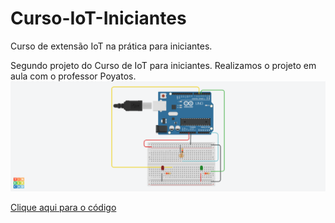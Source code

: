 # Curso-IoT-Iniciantes
Curso de extensão IoT na prática para iniciantes.

Segundo projeto do Curso de IoT para iniciantes. Realizamos o projeto em aula com o professor Poyatos.
<img src="Terrific Juttuli.png">

<a href="terrific_juttuli1.ino">Clique aqui para o código</a>
